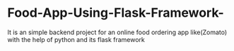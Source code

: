 # Food-App-Using-Flask-Framework-
It is an simple backend project for an online food ordering app like(Zomato) with the help of python and its flask framework
